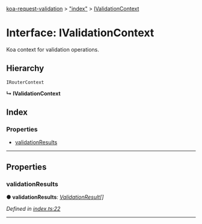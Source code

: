[koa-request-validation](../README.md) > ["index"](../modules/_index_.md) > [IValidationContext](../interfaces/_index_.ivalidationcontext.md)

# Interface: IValidationContext

Koa context for validation operations.

## Hierarchy

 `IRouterContext`

**↳ IValidationContext**

## Index

### Properties

* [validationResults](_index_.ivalidationcontext.md#validationresults)

---

## Properties

<a id="validationresults"></a>

###  validationResults

**● validationResults**: *[ValidationResult](../classes/_lib_validationresult_.validationresult.md)[]*

*Defined in [index.ts:22](https://github.com/ppeerttu/koa-request-validation/blob/a5664aa/src/index.ts#L22)*

___


